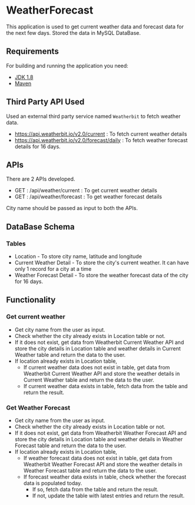# WeatherForecast

This application is used to get current weather data and forecast data for the next few days. Stored the data in MySQL DataBase.

## Requirements
For building and running the application you need:

- [JDK 1.8](http://www.oracle.com/technetwork/java/javase/downloads/jdk8-downloads-2133151.html)
- [Maven](https://maven.apache.org)

## Third Party API Used
Used an external third party service named `Weatherbit` to fetch weather data.
- https://api.weatherbit.io/v2.0/current : To fetch current weather details
- https://api.weatherbit.io/v2.0/forecast/daily : To fetch weather forecast details for 16 days.

## APIs

There are 2 APIs developed.
- GET : /api/weather/current : To get current weather details
- GET : /api/weather/forecast : To get weather forecast details

City name should be passed as input to both the APIs.

## DataBase Schema
### Tables
- Location - To store city name, latitude and longitude
- Current Weather Detail - To store the city's current weather. It can have only 1 record for a city at a time
- Weather Forecast Detail - To store the weather forecast data of the city for 16 days.

## Functionality
### Get current weather
- Get city name from the user as input.
- Check whether the city already exists in Location table or not.
- If it does not exist, get data from Weatherbit Current Weather API and store the city details in Location table and weather details in Current Weather table and return the data to the user.
- If location already exists in Location table,
    - If current weather data does not exist in table,  get data from Weatherbit Current Weather API and store the weather details in Current Weather table and return the data to the user.
    - If current weather data exists in table, fetch data from the table and return the result.

### Get Weather Forecast
- Get city name from the user as input.
- Check whether the city already exists in Location table or not.
- If it does not exist, get data from Weatherbit Weather Forecast API and store the city details in Location table and weather details in Weather Forecast table and return the data to the user.
- If location already exists in Location table,
    - If weather forecast data does not exist in table, get data from Weatherbit Weather Forecast API and store the weather details in Weather Forecast table and return the data to the user.
    - If forecast weather data exists in table, check whether the forecast data is populated today.
        - If so, fetch data from the table and return the result.
        - If not, update the table with latest entries and return the result.
